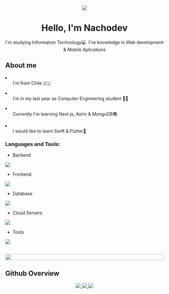 <div id="header" align="center" width="300">
  
  <img src="https://media2.giphy.com/media/NytMLKyiaIh6VH9SPm/200.webp?cid=ecf05e47gzxlty4ccc8o0kxj9vn8eys6gozae9mqm2219upe&rid=200.webp&ct=g" />
  
  <h1> Hello, I'm Nachodev </h1>
  
  <p> I'm studying Information Technology💻. I've knowledge in Web development & Mobile Aplications</p>
  
</div>

<div id="about-me">

  <h2> About me </h2>

  <li>
    <ul> I'm from Chile 🇨🇱 </ul>
  </li>
  
  <li>
    <ul> I'm in my last year as Computer Engineering student 🧑‍🎓 </ul>
  </li>
  
  <li>
    <ul> Currently I'm learning Next.js, Astro & MongoDB📚</ul>
  </li>

  <li>
    <ul>
      I would like to learn Swift & Flutter📱
    </ul>
  </li> 
  
</div>

<div style="display: inline_block">

<h3 align="left">Languages and Tools:</h3>

- Backend
<p align="left">
  <a href="https://skillicons.dev">
    <img src="https://skillicons.dev/icons?i=nodejs,py,express" />
  </a>
</p>

- Frontend
<p align="left">
  <a href="https://skillicons.dev">
    <img src="https://skillicons.dev/icons?i=ts,js,react,nextjs,tailwind,emotion" />
  </a>
</p>

- Database
<p align="left">
  <a href="https://skillicons.dev">
    <img src="https://skillicons.dev/icons?i=mongodb,mysql,oracle" />
  </a>
</p>

- Cloud Servers
<p align="left">
  <a href="https://skillicons.dev">
    <img src="https://skillicons.dev/icons?i=aws,gcp,firebase" />
  </a>
</p>

- Tools
<p align="left">
  <a href="https://skillicons.dev">
    <img src="https://skillicons.dev/icons?i=git,github,vscode,postman,linux, pnpm" />
  </a>
</p>

<br/>

<img src="https://i.imgur.com/dBaSKWF.gif" height="20" width="100%">     
</div>

## Github Overview

<section>
  <p align="center">
    <a href="https://github.com/nachodev-ui">
      <img src="http://github-profile-summary-cards.vercel.app/api/cards/stats?username=nachodev-ui&theme=transparent" />
    </a>
    <a href="https://github.com/nachodev-ui">
      <img src="https://github-readme-streak-stats.herokuapp.com/?user=nachodev-ui&hide_border=true&card_width=338&theme=transparent" />
    </a>
    <a href="https://github.com/nachodev-ui">
      <img src="http://github-profile-summary-cards.vercel.app/api/cards/profile-details?username=nachodev-ui&theme=transparent" />
    </a>
  </p>
</section>


